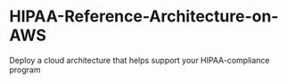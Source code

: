 # HIPAA-Reference-Architecture-on-AWS
Deploy a cloud architecture that helps support your HIPAA-compliance program
